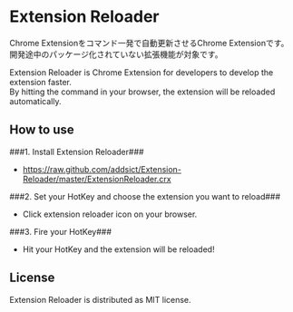 Extension Reloader
====================
Chrome Extensionをコマンド一発で自動更新させるChrome Extensionです。  
開発途中のパッケージ化されていない拡張機能が対象です。

Extension Reloader is Chrome Extension for developers to develop the extension faster.  
By hitting the command in your browser, the extension will be reloaded automatically.

How to use
-------------------------------
###1. Install Extension Reloader###
+ https://raw.github.com/addsict/Extension-Reloader/master/ExtensionReloader.crx

###2. Set your HotKey and choose the extension you want to reload###
+ Click extension reloader icon on your browser.

###3. Fire your HotKey###
+ Hit your HotKey and the extension will be reloaded!

License
-------------------------------
Extension Reloader is distributed as MIT license.
